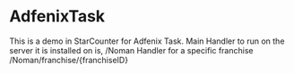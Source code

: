 # AdfenixTask
This is a demo in StarCounter for Adfenix Task.
Main Handler to run on the server it is installed on is,
/Noman
Handler for a specific franchise
/Noman/franchise/{franchiseID}

